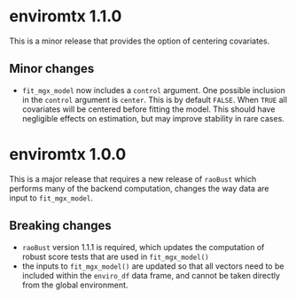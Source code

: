 # enviromtx 1.1.0

This is a minor release that provides the option of centering covariates.

## Minor changes

* `fit_mgx_model` now includes a `control` argument. One possible inclusion in the `control` argument is `center`. This is by default `FALSE`. When `TRUE` all covariates will be centered before fitting the model. This should have negligible effects on estimation, but may improve stability in rare cases. 

# enviromtx 1.0.0

This is a major release that requires a new release of `raoBust` which performs many of the backend computation, changes the way data are input to `fit_mgx_model`. 

## Breaking changes

* `raoBust` version 1.1.1 is required, which updates the computation of robust score tests that are used in `fit_mgx_model()`
* the inputs to `fit_mgx_model()` are updated so that all vectors need to be included within the `enviro_df` data frame, and cannot be taken directly from the global environment.

